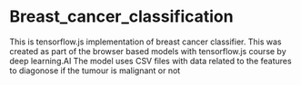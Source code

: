 # Breast_cancer_classification
This is tensorflow.js implementation of breast cancer classifier. This was created as part of the browser based models with tensorflow.js course by deep learning.AI
The model uses CSV files with data related to the features to diagonose if the tumour is malignant or not
